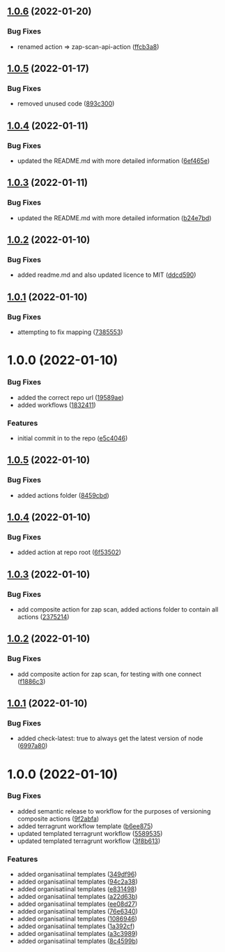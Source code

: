 ## [1.0.6](https://github.com/awazevr/zap-scan-action/compare/v1.0.5...v1.0.6) (2022-01-20)


### Bug Fixes

* renamed action => zap-scan-api-action ([ffcb3a8](https://github.com/awazevr/zap-scan-action/commit/ffcb3a8e32d8231e24f52e1d7527a9db205264ef))

## [1.0.5](https://github.com/awazevr/zap-scan-action/compare/v1.0.4...v1.0.5) (2022-01-17)


### Bug Fixes

* removed unused code ([893c300](https://github.com/awazevr/zap-scan-action/commit/893c3000a4eb3c4ea5a678ff4a54ab4704780fa7))

## [1.0.4](https://github.com/awazevr/zap-scan-action/compare/v1.0.3...v1.0.4) (2022-01-11)


### Bug Fixes

* updated the README.md with more detailed information ([6ef465e](https://github.com/awazevr/zap-scan-action/commit/6ef465e3a9eb9cf57a1bda185c56ce1c63d1c1f1))

## [1.0.3](https://github.com/awazevr/zap-scan-action/compare/v1.0.2...v1.0.3) (2022-01-11)


### Bug Fixes

* updated the README.md with more detailed information ([b24e7bd](https://github.com/awazevr/zap-scan-action/commit/b24e7bd93a0b1f8340b86081fdb4ecd6f5effac0))

## [1.0.2](https://github.com/awazevr/zap-scan-action/compare/v1.0.1...v1.0.2) (2022-01-10)


### Bug Fixes

* added readme.md and also updated licence to MIT ([ddcd590](https://github.com/awazevr/zap-scan-action/commit/ddcd590e87a27430c1bf4a7f16226f7627654d8e))

## [1.0.1](https://github.com/awazevr/zap-scan-action/compare/v1.0.0...v1.0.1) (2022-01-10)


### Bug Fixes

* attempting to fix mapping ([7385553](https://github.com/awazevr/zap-scan-action/commit/7385553c2e1ebff0ddd0711b8fec9e06cff350f5))

# 1.0.0 (2022-01-10)


### Bug Fixes

* added the correct repo url ([19589ae](https://github.com/awazevr/zap-scan-action/commit/19589aeb729a72fda3c8d7d4d6366740183ddb87))
* added workflows ([1832411](https://github.com/awazevr/zap-scan-action/commit/18324110c5c5d55f142843cf9ad5aeb7a435b8df))


### Features

* initial commit in to the repo ([e5c4046](https://github.com/awazevr/zap-scan-action/commit/e5c4046fc0072673c37f0b573a6009c51a4ac9f7))

## [1.0.5](https://github.com/awazevr/.github/compare/v1.0.4...v1.0.5) (2022-01-10)


### Bug Fixes

* added actions folder ([8459cbd](https://github.com/awazevr/.github/commit/8459cbdea8f0d7b97d6a60f8384426afbdfeb318))

## [1.0.4](https://github.com/awazevr/.github/compare/v1.0.3...v1.0.4) (2022-01-10)


### Bug Fixes

* added action at repo root ([6f53502](https://github.com/awazevr/.github/commit/6f5350285836a60bc688f147d1106728fae602c3))

## [1.0.3](https://github.com/awazevr/.github/compare/v1.0.2...v1.0.3) (2022-01-10)


### Bug Fixes

* add composite action for zap scan, added actions folder to contain all actions ([2375214](https://github.com/awazevr/.github/commit/2375214c81adeff3956871e8b1a3078ca99d474f))

## [1.0.2](https://github.com/awazevr/.github/compare/v1.0.1...v1.0.2) (2022-01-10)


### Bug Fixes

* add composite action for zap scan, for testing with one connect ([f1886c3](https://github.com/awazevr/.github/commit/f1886c33d5157115570bb4a032a3c3560e0b5da1))

## [1.0.1](https://github.com/awazevr/.github/compare/v1.0.0...v1.0.1) (2022-01-10)


### Bug Fixes

* added check-latest: true to always get the latest version of node ([6997a80](https://github.com/awazevr/.github/commit/6997a80ae918e5b355f6b3242b9deeb7092ac5cf))

# 1.0.0 (2022-01-10)


### Bug Fixes

* added semantic release to workflow for the purposes of versioning composite actions ([9f2abfa](https://github.com/awazevr/.github/commit/9f2abfaa91a8089c55bbef2913f0dd262341949e))
* added terragrunt workflow template ([b6ee875](https://github.com/awazevr/.github/commit/b6ee875f13783819953fc3a125cd3a440a234677))
* updated templated terragrunt workflow ([5589535](https://github.com/awazevr/.github/commit/5589535517c0dbbd27b0ead3953307c86d138f39))
* updated templated terragrunt workflow ([3f8b613](https://github.com/awazevr/.github/commit/3f8b613d50900a9bc1efe53b0cf05ffe479870dc))


### Features

* added organisatiinal templates ([349df96](https://github.com/awazevr/.github/commit/349df96e1c6c3582ff03d2a072738115f06a6dbf))
* added organisatiinal templates ([94c2a38](https://github.com/awazevr/.github/commit/94c2a383bb068dec88db3557598a47f37cdda241))
* added organisatiinal templates ([e831498](https://github.com/awazevr/.github/commit/e831498e87a3ab1f0dc4904da3695382df730170))
* added organisatiinal templates ([a22d63b](https://github.com/awazevr/.github/commit/a22d63b93fc439321fd9c42a7e10091a877241ea))
* added organisatiinal templates ([ee08d27](https://github.com/awazevr/.github/commit/ee08d2774243251b2eb9946a36790c3804e39132))
* added organisatiinal templates ([76e6340](https://github.com/awazevr/.github/commit/76e6340d1853f36cd803caad74c9e77868365c32))
* added organisatiinal templates ([1086946](https://github.com/awazevr/.github/commit/1086946c6318106d2ae5366558500b1c5ed2991a))
* added organisatiinal templates ([1a392cf](https://github.com/awazevr/.github/commit/1a392cf5fabfa1f276bda9c88c89d2f49904f702))
* added organisatiinal templates ([a3c3989](https://github.com/awazevr/.github/commit/a3c3989e4f1b0fda934cc0c3a4d6d60e86b39811))
* added organisatiinal templates ([8c4599b](https://github.com/awazevr/.github/commit/8c4599b512c934f10c5a3fb220831291543648c4))
